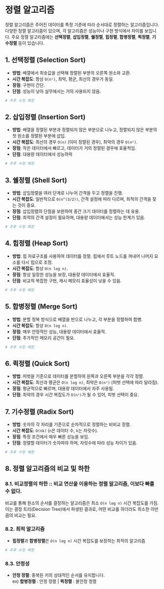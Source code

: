 # 정렬 알고리즘

정렬 알고리즘은 주어진 데이터를 특정 기준에 따라 순서대로 정렬하는 알고리즘입니다. 다양한 정렬 알고리즘이 있으며, 각 알고리즘은 성능이나 구현 방식에서 차이를 보입니다. 주요 정렬 알고리즘에는 **선택정렬**, **삽입정렬**, **쉘정렬**, **힙정렬**, **합병정렬**, **퀵정렬**, **기수정렬** 등이 있습니다.

## 1. 선택정렬 (Selection Sort)
- **방법**: 배열에서 최솟값을 선택해 정렬된 부분의 오른쪽 원소와 교환.
- **시간 복잡도**: 항상 `O(n²)`, 최악, 평균, 최선의 경우가 동일.
- **장점**: 구현이 간단.
- **단점**: 성능이 낮아 실무에서는 거의 사용되지 않음.
```python
# 추후 수정 예정
```

## 2. 삽입정렬 (Insertion Sort)
- **방법**: 배열을 정렬된 부분과 정렬되지 않은 부분으로 나누고, 정렬되지 않은 부분의 첫 원소를 정렬된 부분에 삽입.
- **시간 복잡도**: 최선의 경우 `O(n)` (이미 정렬된 경우), 최악의 경우 `O(n²)`.
- **장점**: 작은 데이터에서 빠르고, 데이터가 거의 정렬된 경우에 효율적임.
- **단점**: 대용량 데이터에서 성능하락
```python
# 추후 수정 예정
```

## 3. 쉘정렬 (Shell Sort)
- **방법**: 삽입정렬을 여러 단계로 나누어 간격을 두고 정렬을 진행.
- **시간 복잡도**: 일반적으로 `O(n^(3/2))`, 간격 설정에 따라 다르며, 최적의 간격을 찾는 것이 중요.
- **장점**: 삽입정렬의 단점을 보완하여 중간 크기 데이터를 정렬하는 데 유용.
- **단점**: 최적의 간격 설정이 필요하며, 대용량 데이터에서는 성능 한계가 있음.
```python
# 추후 수정 예정
```

## 4. 힙정렬 (Heap Sort)
- **방법**: 힙 자료구조를 사용하여 데이터를 정렬. 힙에서 루트 노드를 꺼내어 나머지 요소를 다시 힙으로 조정.
- **시간 복잡도**: 항상 `O(n log n)`.
- **장점**: 항상 일정한 성능을 보장, 대용량 데이터에서 효율적.
- **단점**: 비교적 복잡한 구현, 캐시 메모리 효율성이 낮을 수 있음.
```python
# 추후 수정 예정
```

## 5. 합병정렬 (Merge Sort)
- **방법**: 분할 정복 방식으로 배열을 반으로 나누고, 각 부분을 정렬하여 합병.
- **시간 복잡도**: 항상 `O(n log n)`.
- **장점**: 매우 안정적인 성능, 대용량 데이터에서 효율적.
- **단점**: 추가적인 메모리 공간이 필요.
```python
# 추후 수정 예정
```

## 6. 퀵정렬 (Quick Sort)
- **방법**: 피벗을 기준으로 데이터를 분할하여 왼쪽과 오른쪽 부분을 각각 정렬.
- **시간 복잡도**: 최선과 평균은 `O(n log n)`, 최악은 `O(n²)` (피벗 선택에 따라 달라짐).
- **장점**: 평균적으로 빠르며, 대용량 데이터에서 자주 사용됨.
- **단점**: 최악의 경우 시간 복잡도가 `O(n²)`가 될 수 있어, 피벗 선택이 중요.

## 7. 기수정렬 (Radix Sort)
- **방법**: 숫자의 각 자리를 기준으로 순차적으로 정렬하는 비비교 정렬.
- **시간 복잡도**: `O(nk)` (`n`은 데이터 수, `k`는 자릿수).
- **장점**: 특정 조건에서 매우 빠른 성능을 보임.
- **단점**: 정렬할 데이터가 숫자여야 하며, 자릿수에 따라 성능 차이가 있음.
```python
# 추후 수정 예정
```

## 8. 정렬 알고리즘의 비교 및 하한
### 8.1. 비교정렬의 하한 :: 비교 연산을 이용하는 정렬 알고리즘, 이보다 빠를 수 없다.
비교를 통해 원소의 순서를 결정하는 알고리즘은 최소 `O(n log n)` 시간 복잡도를 가짐.<br>
이는 결정 트리(Decision Tree)에서 파생된 결과로, 어떤 비교를 하더라도 최소한 이만큼의 비교는 필요.

### 8.2. 최적 알고리즘
- **힙정렬**과 **합병정렬**은 `O(n log n)` 시간 복잡도를 보장하는 최적의 알고리즘
```python
# 추후 수정 예정
```
### 8.3. 안정성
- **안정 정렬**: 중복된 키의 상대적인 순서를 유지합니다. <br>
ex)  **합병정렬** :  안정 정렬 |  **퀵정렬** : 불안정 정렬